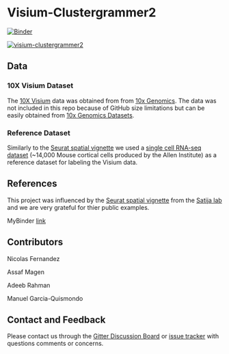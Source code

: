 # Visium-Clustergrammer2

[![Binder](https://mybinder.org/badge_logo.svg)](http://bit.ly/visium-clustergrammer2)

[![visium-clustergrammer2](img/visium-clustergrammer2_borderless.gif)](http://bit.ly/visium-clustergrammer2)



## Data

### 10X Visium Dataset
The [10X Visium](https://www.10xgenomics.com/spatial-transcriptomics/) data was obtained from from [10x Genomics](https://www.10xgenomics.com/resources/datasets/). The data was not included in this repo because of GitHub size limitations but can be easily obtained from [10x Genomics Datasets](https://www.10xgenomics.com/resources/datasets/).

### Reference Dataset
Similarly to the [Seurat spatial vignette](https://satijalab.org/seurat/v3.1/spatial_vignette.html) we used a [single cell RNA-seq dataset](https://www.nature.com/articles/nn.4216) (~14,000 Mouse cortical cells produced by the Allen Institute) as a reference dataset for labeling the Visium data.


## References
This project was influenced by the [Seurat spatial vignette](https://satijalab.org/seurat/v3.1/spatial_vignette.html) from the [Satija lab](https://satijalab.org/) and we are very grateful for thier public examples.

MyBinder [link](https://mybinder.org/v2/gh/ismms-himc/visium-clustergrammer2/master?urlpath=voila%2Frender%2Findex.ipynb)


## Contributors

Nicolas Fernandez

Assaf Magen

Adeeb Rahman

Manuel Garcia-Quismondo

## Contact and Feedback

Please contact us through the [Gitter Discussion Board](https://gitter.im/clustergrammer2) or [issue tracker](https://github.com/ismms-himc/visium-clustergrammer2/issues) with questions comments or concerns.
